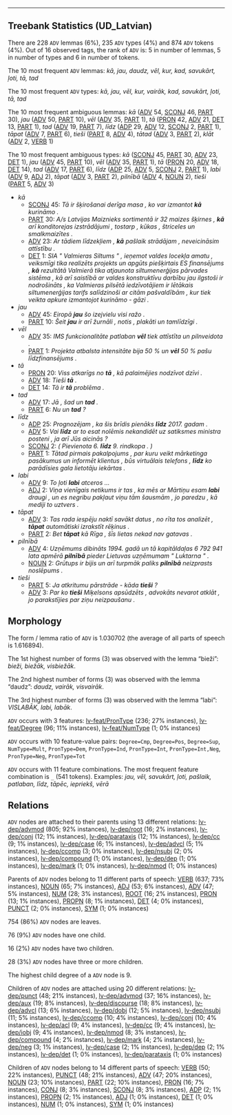 

--------------------------------------------------------------------------------

## Treebank Statistics (UD_Latvian)

There are 228 `ADV` lemmas (6%), 235 `ADV` types (4%) and 874 `ADV` tokens (4%).
Out of 16 observed tags, the rank of `ADV` is: 5 in number of lemmas, 5 in number of types and 6 in number of tokens.

The 10 most frequent `ADV` lemmas: <em>kā, jau, daudz, vēl, kur, kad, savukārt, ļoti, tā, tad</em>

The 10 most frequent `ADV` types:  <em>kā, jau, vēl, kur, vairāk, kad, savukārt, ļoti, tā, tad</em>

The 10 most frequent ambiguous lemmas: <em>kā</em> ([ADV]() 54, [SCONJ]() 46, [PART]() 30), <em>jau</em> ([ADV]() 50, [PART]() 10), <em>vēl</em> ([ADV]() 35, [PART]() 1), <em>tā</em> ([PRON]() 42, [ADV]() 21, [DET]() 13, [PART]() 1), <em>tad</em> ([ADV]() 19, [PART]() 7), <em>līdz</em> ([ADP]() 29, [ADV]() 12, [SCONJ]() 2, [PART]() 1), <em>tāpat</em> ([ADV]() 7, [PART]() 6), <em>tieši</em> ([PART]() 8, [ADV]() 4), <em>tātad</em> ([ADV]() 3, [PART]() 2), <em>klāt</em> ([ADV]() 2, [VERB]() 1)

The 10 most frequent ambiguous types:  <em>kā</em> ([SCONJ]() 45, [PART]() 30, [ADV]() 23, [DET]() 1), <em>jau</em> ([ADV]() 45, [PART]() 10), <em>vēl</em> ([ADV]() 35, [PART]() 1), <em>tā</em> ([PRON]() 20, [ADV]() 18, [DET]() 14), <em>tad</em> ([ADV]() 17, [PART]() 6), <em>līdz</em> ([ADP]() 25, [ADV]() 5, [SCONJ]() 2, [PART]() 1), <em>labi</em> ([ADV]() 9, [ADJ]() 2), <em>tāpat</em> ([ADV]() 3, [PART]() 2), <em>pilnībā</em> ([ADV]() 4, [NOUN]() 2), <em>tieši</em> ([PART]() 5, [ADV]() 3)


* <em>kā</em>
  * [SCONJ]() 45: <em>Tā ir šķirošanai derīga masa , ko var izmantot <b>kā</b> kurināmo .</em>
  * [PART]() 30: <em>A/s Latvijas Maiznieks sortimentā ir 32 maizes šķirnes , <b>kā</b> arī konditorejas izstrādājumi , tostarp , kūkas , štriceles un smalkmaizītes .</em>
  * [ADV]() 23: <em>Ar tādiem līdzekļiem , <b>kā</b> pašlaik strādājam , neveicināsim attīstību .</em>
  * [DET]() 1: <em>SIA " Valmieras Siltums " , ieņemot valdes locekļa amatu , veiksmīgi tika realizēts projekts un apgūts piešķirtais ES finansējums , <b>kā</b> rezultātā Valmierā tika atjaunota siltumenerģijas pārvades sistēma , kā arī saistībā ar valdes konstruktīvu darbību jau ilgstoši ir nodrošināts , ka Valmieras pilsētā iedzīvotājiem ir lētākais siltumenerģijas tarifs salīdzinoši ar citām pašvaldībām , kur tiek veikta apkure izmantojot kurināmo - gāzi .</em>
* <em>jau</em>
  * [ADV]() 45: <em>Eiropā <b>jau</b> šo izejvielu visi ražo .</em>
  * [PART]() 10: <em>Šeit <b>jau</b> ir arī žurnāli , notis , plakāti un tamlīdzīgi .</em>
* <em>vēl</em>
  * [ADV]() 35: <em>IMS funkcionalitāte patlaban <b>vēl</b> tiek attīstīta un pilnveidota .</em>
  * [PART]() 1: <em>Projekta atbalsta intensitāte bija 50 % un <b>vēl</b> 50 % pašu līdzfinansējums .</em>
* <em>tā</em>
  * [PRON]() 20: <em>Viss atkarīgs no <b>tā</b> , kā palaimējies nodzīvot dzīvi .</em>
  * [ADV]() 18: <em>Tieši <b>tā</b> .</em>
  * [DET]() 14: <em>Tā ir <b>tā</b> problēma .</em>
* <em>tad</em>
  * [ADV]() 17: <em>Jā , šad un <b>tad</b> .</em>
  * [PART]() 6: <em>Nu un <b>tad</b> ?</em>
* <em>līdz</em>
  * [ADP]() 25: <em>Prognozējam , ka šis brīdis pienāks <b>līdz</b> 2017. gadam .</em>
  * [ADV]() 5: <em>Vai <b>līdz</b> ar to esat nolēmis nekandidēt uz satiksmes ministra posteni , ja arī Jūs aicinās ?</em>
  * [SCONJ]() 2: <em>( Pievienota 6. <b>līdz</b> 9. rindkopa . )</em>
  * [PART]() 1: <em>Tātad pirmais pakalpojums , par kuru veikt mārketinga pasākumus un informēt klientus , būs virtuālais telefons , <b>līdz</b> ko parādīsies gala lietotāju iekārtas .</em>
* <em>labi</em>
  * [ADV]() 9: <em>To ļoti <b>labi</b> atceros ...</em>
  * [ADJ]() 2: <em>Viņa vienīgais netikums ir tas , ka mēs ar Mārtiņu esam <b>labi</b> draugi , un es negribu pakļaut viņu tām šausmām , jo paredzu , kā mediji to uztvers .</em>
* <em>tāpat</em>
  * [ADV]() 3: <em>Tas rada iespēju naktī savākt datus , no rīta tos analizēt , <b>tāpat</b> automātiski izrakstīt rēķinus .</em>
  * [PART]() 2: <em>Bet <b>tāpat</b> kā Rīga , šīs lietas nekad nav gatavas .</em>
* <em>pilnībā</em>
  * [ADV]() 4: <em>Uzņēmums dibināts 1994. gadā un tā kapitāldaļas 6 792 941 lata apmērā <b>pilnībā</b> pieder Lietuvas uzņēmumam " Luktarna " .</em>
  * [NOUN]() 2: <em>Grūtups ir bijis un arī turpmāk paliks <b>pilnībā</b> neizprasts noslēpums .</em>
* <em>tieši</em>
  * [PART]() 5: <em>Ja atkritumu pārstrāde - kāda <b>tieši</b> ?</em>
  * [ADV]() 3: <em>Par ko <b>tieši</b> Miķelsons apsūdzēts , advokāts nevarot atklāt , jo parakstījies par ziņu neizpaušanu .</em>

## Morphology

The form / lemma ratio of `ADV` is 1.030702 (the average of all parts of speech is 1.616894).

The 1st highest number of forms (3) was observed with the lemma “bieži”: <em>bieži, biežāk, visbiežāk</em>.

The 2nd highest number of forms (3) was observed with the lemma “daudz”: <em>daudz, vairāk, visvairāk</em>.

The 3rd highest number of forms (3) was observed with the lemma “labi”: <em>VISLABĀK, labi, labāk</em>.

`ADV` occurs with 3 features: [lv-feat/PronType]() (236; 27% instances), [lv-feat/Degree]() (96; 11% instances), [lv-feat/NumType]() (1; 0% instances)

`ADV` occurs with 10 feature-value pairs: `Degree=Cmp`, `Degree=Pos`, `Degree=Sup`, `NumType=Mult`, `PronType=Dem`, `PronType=Ind`, `PronType=Int`, `PronType=Int,Neg`, `PronType=Neg`, `PronType=Tot`

`ADV` occurs with 11 feature combinations.
The most frequent feature combination is `_` (541 tokens).
Examples: <em>jau, vēl, savukārt, ļoti, pašlaik, patlaban, līdz, tāpēc, iepriekš, vērā</em>


## Relations

`ADV` nodes are attached to their parents using 13 different relations: [lv-dep/advmod]() (805; 92% instances), [lv-dep/root]() (16; 2% instances), [lv-dep/conj]() (12; 1% instances), [lv-dep/parataxis]() (12; 1% instances), [lv-dep/cc]() (9; 1% instances), [lv-dep/case]() (6; 1% instances), [lv-dep/advcl]() (5; 1% instances), [lv-dep/ccomp]() (3; 0% instances), [lv-dep/nsubj]() (2; 0% instances), [lv-dep/compound]() (1; 0% instances), [lv-dep/dep]() (1; 0% instances), [lv-dep/mark]() (1; 0% instances), [lv-dep/nmod]() (1; 0% instances)

Parents of `ADV` nodes belong to 11 different parts of speech: [VERB]() (637; 73% instances), [NOUN]() (65; 7% instances), [ADJ]() (53; 6% instances), [ADV]() (47; 5% instances), [NUM]() (28; 3% instances), [ROOT]() (16; 2% instances), [PRON]() (13; 1% instances), [PROPN]() (8; 1% instances), [DET]() (4; 0% instances), [PUNCT]() (2; 0% instances), [SYM]() (1; 0% instances)

754 (86%) `ADV` nodes are leaves.

76 (9%) `ADV` nodes have one child.

16 (2%) `ADV` nodes have two children.

28 (3%) `ADV` nodes have three or more children.

The highest child degree of a `ADV` node is 9.

Children of `ADV` nodes are attached using 20 different relations: [lv-dep/punct]() (48; 21% instances), [lv-dep/advmod]() (37; 16% instances), [lv-dep/aux]() (19; 8% instances), [lv-dep/discourse]() (18; 8% instances), [lv-dep/advcl]() (13; 6% instances), [lv-dep/dobj]() (12; 5% instances), [lv-dep/nsubj]() (11; 5% instances), [lv-dep/ccomp]() (10; 4% instances), [lv-dep/conj]() (10; 4% instances), [lv-dep/acl]() (9; 4% instances), [lv-dep/cc]() (9; 4% instances), [lv-dep/iobj]() (9; 4% instances), [lv-dep/nmod]() (8; 3% instances), [lv-dep/compound]() (4; 2% instances), [lv-dep/mark]() (4; 2% instances), [lv-dep/neg]() (3; 1% instances), [lv-dep/case]() (2; 1% instances), [lv-dep/dep]() (2; 1% instances), [lv-dep/det]() (1; 0% instances), [lv-dep/parataxis]() (1; 0% instances)

Children of `ADV` nodes belong to 14 different parts of speech: [VERB]() (50; 22% instances), [PUNCT]() (48; 21% instances), [ADV]() (47; 20% instances), [NOUN]() (23; 10% instances), [PART]() (22; 10% instances), [PRON]() (16; 7% instances), [CONJ]() (8; 3% instances), [SCONJ]() (8; 3% instances), [ADP]() (2; 1% instances), [PROPN]() (2; 1% instances), [ADJ]() (1; 0% instances), [DET]() (1; 0% instances), [NUM]() (1; 0% instances), [SYM]() (1; 0% instances)

